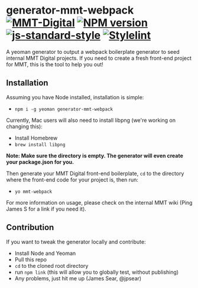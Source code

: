 # generator-mmt-webpack [![MMT-Digital](https://img.shields.io/badge/MMT-Digital-red.svg)](https://www.mmtdigital.co.uk) [![NPM version][npm-image]][npm-url] [![js-standard-style](https://img.shields.io/badge/code%20style-standard-brightgreen.svg)](http://standardjs.com) [![Stylelint](https://img.shields.io/badge/stylelint-standard-brightgreen.svg)](https://github.com/stylelint/stylelint-config-standard)


A yeoman generator to output a webpack boilerplate generator to seed internal MMT Digital projects. If you need to create a fresh front-end project for MMT, this is the tool to help you out!

## Installation
Assuming you have Node installed, installation is simple:

* `npm i -g yeoman generator-mmt-webpack`

Currently, Mac users will also need to install libpng (we're working on changing this):

* Install Homebrew
* `brew install libpng`

**Note: Make sure the directory is empty. The generator will even create your package.json for you.**

Then generate your MMT Digital front-end boilerplate, `cd` to the directory where the front-end code for your project is, then run:

* `yo mmt-webpack`

For more information on usage, please check on the internal MMT wiki (Ping James S for a link if you need it).

## Contribution

If you want to tweak the generator locally and contribute:

* Install Node and Yeoman
* Pull this repo
* `cd` to the cloned root directory
* run `npm link` (this will allow you to globally test, without publishing)
* Any problems, just hit me up (James Sear, @jpsear)

[npm-image]: https://badge.fury.io/js/generator-mmt-webpack.svg
[npm-url]: https://npmjs.org/package/generator-mmt-webpack
